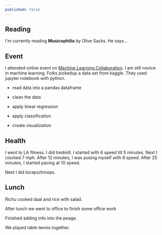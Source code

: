 ```yaml
---
published: false
---
```


## Reading

I'm currently reading **Musicophilia** by Olive Sacks. He says...

## Event

I attended online event on [Machine Learning Collaboration](https://www.meetup.com/machine-learning-collaborations/).  I am still novice in machine learning. Folks pickedup a data set from kaggle. They used jupyter notebook with python. 

* read data into a pandas dataframe

* clean the data

* apply linear regression

* apply classification

* create visualization

## Health

I went to LA fitness. I did tredmill. I started with 6 speed till 5 minutes. Next I clocked 7 mph. After 12 minutes, I was pusing myself with 8 speed. After 25 minutes, I started pacing at 10 speed. 

Next I did biceps/triceps. 

## Lunch
  
Richu cooked daal and rice with salad. 
 
After lunch we went to office to finish some office work 
 
 Finished adding info into the peage. 
 
 We played table tennis together.
 
 